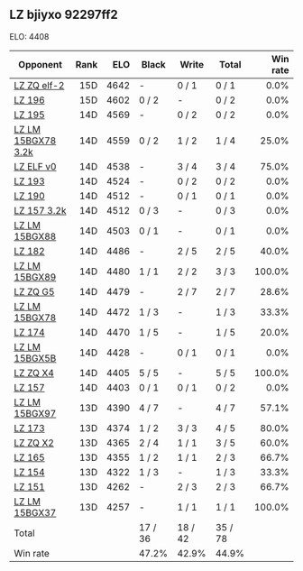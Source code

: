 ## LZ bjiyxo 92297ff2 ##

ELO: 4408

Opponent | Rank | ELO | Black | Write | Total | Win rate
---------|-----:|----:|-------|-------|-------|-------:
[LZ ZQ elf-2](LZ%20ZQ%20elf-2.md) | 15D | 4642 | - | 0 / 1 | 0 / 1 | 0.0%
[LZ 196](LZ%20196.md) | 15D | 4602 | 0 / 2 | - | 0 / 2 | 0.0%
[LZ 195](LZ%20195.md) | 14D | 4569 | - | 0 / 2 | 0 / 2 | 0.0%
[LZ LM 15BGX78 3.2k](LZ%20LM%2015BGX78%203.2k.md) | 14D | 4559 | 0 / 2 | 1 / 2 | 1 / 4 | 25.0%
[LZ ELF v0](LZ%20ELF%20v0.md) | 14D | 4538 | - | 3 / 4 | 3 / 4 | 75.0%
[LZ 193](LZ%20193.md) | 14D | 4524 | - | 0 / 2 | 0 / 2 | 0.0%
[LZ 190](LZ%20190.md) | 14D | 4512 | - | 0 / 1 | 0 / 1 | 0.0%
[LZ 157 3.2k](LZ%20157%203.2k.md) | 14D | 4512 | 0 / 3 | - | 0 / 3 | 0.0%
[LZ LM 15BGX88](LZ%20LM%2015BGX88.md) | 14D | 4503 | 0 / 1 | - | 0 / 1 | 0.0%
[LZ 182](LZ%20182.md) | 14D | 4486 | - | 2 / 5 | 2 / 5 | 40.0%
[LZ LM 15BGX89](LZ%20LM%2015BGX89.md) | 14D | 4480 | 1 / 1 | 2 / 2 | 3 / 3 | 100.0%
[LZ ZQ G5](LZ%20ZQ%20G5.md) | 14D | 4479 | - | 2 / 7 | 2 / 7 | 28.6%
[LZ LM 15BGX78](LZ%20LM%2015BGX78.md) | 14D | 4472 | 1 / 3 | - | 1 / 3 | 33.3%
[LZ 174](LZ%20174.md) | 14D | 4470 | 1 / 5 | - | 1 / 5 | 20.0%
[LZ LM 15BGX5B](LZ%20LM%2015BGX5B.md) | 14D | 4428 | - | 0 / 1 | 0 / 1 | 0.0%
[LZ ZQ X4](LZ%20ZQ%20X4.md) | 14D | 4405 | 5 / 5 | - | 5 / 5 | 100.0%
[LZ 157](LZ%20157.md) | 14D | 4403 | 0 / 1 | 0 / 1 | 0 / 2 | 0.0%
[LZ LM 15BGX97](LZ%20LM%2015BGX97.md) | 13D | 4390 | 4 / 7 | - | 4 / 7 | 57.1%
[LZ 173](LZ%20173.md) | 13D | 4374 | 1 / 2 | 3 / 3 | 4 / 5 | 80.0%
[LZ ZQ X2](LZ%20ZQ%20X2.md) | 13D | 4365 | 2 / 4 | 1 / 1 | 3 / 5 | 60.0%
[LZ 165](LZ%20165.md) | 13D | 4355 | 1 / 2 | 1 / 1 | 2 / 3 | 66.7%
[LZ 154](LZ%20154.md) | 13D | 4322 | 1 / 3 | - | 1 / 3 | 33.3%
[LZ 151](LZ%20151.md) | 13D | 4262 | - | 2 / 3 | 2 / 3 | 66.7%
[LZ LM 15BGX37](LZ%20LM%2015BGX37.md) | 13D | 4257 | - | 1 / 1 | 1 / 1 | 100.0%
Total | | | 17 / 36 | 18 / 42 | 35 / 78 | 
Win rate| | | 47.2% | 42.9% | 44.9% | 
